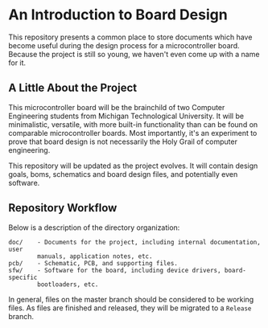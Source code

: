# An Introduction to Board Design #
This repository presents a common place to store documents which have become
useful during the design process for a microcontroller board. Because the
project is still so young, we haven't even come up with a name for it.

## A Little About the Project ##
This microcontroller board will be the brainchild of two Computer Engineering
students from Michigan Technological University. It will be minimalistic,
versatile, with more built-in functionality than can be found on comparable
microcontroller boards. Most importantly, it's an experiment to prove that
board design is not necessarily the Holy Grail of computer engineering.

This repository will be updated as the project evolves. It will contain design
goals, boms, schematics and board design files, and potentially even software.

## Repository Workflow ##
Below is a description of the directory organization:
```
doc/	- Documents for the project, including internal documentation, user
		manuals, application notes, etc.
pcb/	- Schematic, PCB, and supporting files.
sfw/	- Software for the board, including device drivers, board-specific
		bootloaders, etc.
```
In general, files on the master branch should be considered to be working
files.
As files are finished and released, they will be migrated to a `Release`
branch.

<!--
This list is used by the bug tracker. Please make sure to format any with a
C-style comment opener ('/* ') followed by the word todo in caps and a colon.

To update the 'bugs' file, run the command 'b update.' This assumes that you
have the 'b' command correctly set in your .bash_aliases. A working example of
the 'b' command can be found in:
https://github.com/AmateurECE/Tools/blob/master/.bash_aliases

/* TODO: Draft Functional Description
-->
